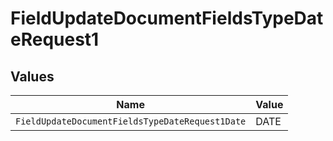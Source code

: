 # FieldUpdateDocumentFieldsTypeDateRequest1


## Values

| Name                                            | Value                                           |
| ----------------------------------------------- | ----------------------------------------------- |
| `FieldUpdateDocumentFieldsTypeDateRequest1Date` | DATE                                            |